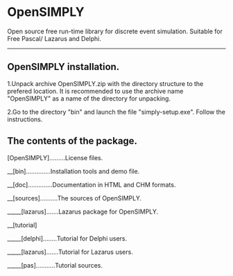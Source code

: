 # OpenSIMPLY
Open source free run-time library for discrete event simulation. Suitable for Free Pascal/ Lazarus and Delphi.
************************

OpenSIMPLY installation.
------------------------

1.Unpack archive OpenSIMPLY.zip with the directory structure to the prefered location.
  It is recommended to use the archive name "OpenSIMPLY" as a name of the directory for unpacking.
 
2.Go to the directory "bin" and launch the file "simply-setup.exe". Follow the instructions.


The contents of the package.
----------------------------

[OpenSIMPLY].........License files.

__[bin]..............Installation tools and demo file.

__[doc]..............Documentation in HTML and CHM formats.  

__[sources]..........The sources of OpenSIMPLY.

_____[lazarus].......Lazarus package for OpenSIMPLY.   
	 
__[tutorial]
              
_____[delphi]........Tutorial for Delphi users. 

_____[lazarus].......Tutorial for Lazarus users. 

_____[pas]...........Tutorial sources.



